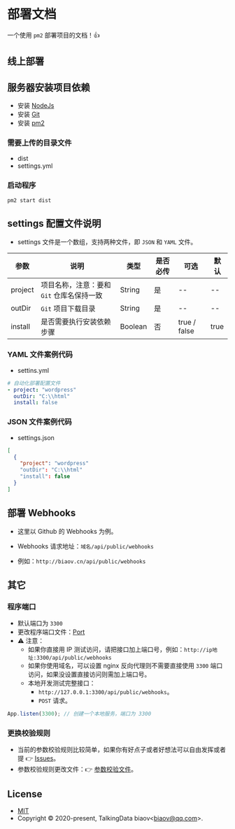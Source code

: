 # 部署文档

一个使用 `pm2` 部署项目的文档！👍

## 线上部署

## 服务器安装项目依赖

* 安装 [NodeJs](https://nodejs.org/en/)
* 安装 [Git](https://git-scm.com/)
* 安装 [pm2](https://pm2.keymetrics.io/)

### 需要上传的目录文件

* dist
* settings.yml

### 启动程序

```Basic
pm2 start dist
```

## settings 配置文件说明

* settings 文件是一个数组，支持两种文件，即 `JSON` 和 `YAML` 文件。

| 参数    | 说明                                      | 类型    | 是否必传 | 可选         | 默认 |
|---------|-------------------------------------------|---------|----------|--------------|------|
| project | 项目名称，注意：要和 `Git` 仓库名保持一致 | String  | 是       | --           | --   |
| outDir  | `Git` 项目下载目录                        | String  | 是       | --           | --   |
| install | 是否需要执行安装依赖步骤                  | Boolean | 否       | true / false | true |

### YAML 文件案例代码

* settins.yml

```YAML
# 自动化部署配置文件
- project: "wordpress"
  outDir: "C:\\html"
  install: false
```

### JSON 文件案例代码

* settings.json

```JSON
[
  {
    "project": "wordpress"
    "outDir": "C:\\html"
    "install": false
  }
]
```

## 部署 Webhooks

* 这里以 Github 的 Webhooks 为例。

* Webhooks 请求地址：`域名/api/public/webhooks`
* 例如：`http://biaov.cn/api/public/webhooks`

## 其它

### 程序端口

* 默认端口为 `3300`
* 更改程序端口文件：[Port](https://github.com/biaov/automated/blob/main/src/utils/init.ts)
* ⚠ 注意：
  * 如果你直接用 IP 测试访问，请把接口加上端口号，例如：`http://ip地址:3300/api/public/webhooks`
  * 如果你使用域名，可以设置 nginx 反向代理则不需要直接使用 `3300` 端口访问，如果没设置直接访问则需加上端口号。
  * 本地开发测试完整接口：
    * `http://127.0.0.1:3300/api/public/webhooks`。
    * `POST` 请求。

```TypeScript
App.listen(3300); // 创建一个本地服务，端口为 3300
```

### 更换校验规则

* 当前的参数校验规则比较简单，如果你有好点子或者好想法可以自由发挥或者提 👉 [Issues](https://github.com/biaov/automated/issues)。
* 参数校验规则更改文件：👉 [参数校验文件](https://github.com/biaov/automated/blob/main/src/middleware/valid/public.ts)。

## License

* [MIT](http://opensource.org/licenses/MIT)
* Copyright © 2020-present, TalkingData biaov\<biaov@qq.com\>.
